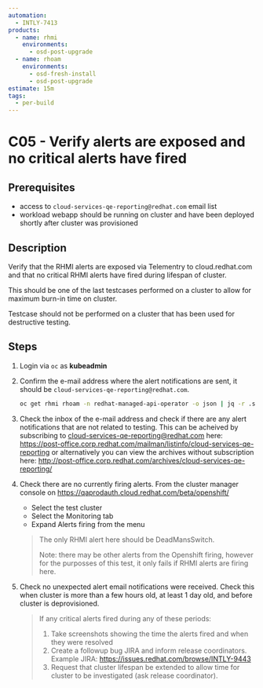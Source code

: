 ```yaml
---
automation:
  - INTLY-7413
products:
  - name: rhmi
    environments:
      - osd-post-upgrade
  - name: rhoam
    environments:
      - osd-fresh-install
      - osd-post-upgrade
estimate: 15m
tags:
  - per-build
---
```


# C05 - Verify alerts are exposed and no critical alerts have fired

## Prerequisites

- access to `cloud-services-qe-reporting@redhat.com` email list
- workload webapp should be running on cluster and have been deployed shortly after cluster was provisioned

## Description

Verify that the RHMI alerts are exposed via Telementry to cloud.redhat.com and that no critical RHMI alerts have fired during lifespan of cluster.

This should be one of the last testcases performed on a cluster to allow for maximum burn-in time on cluster.

Testcase should not be performed on a cluster that has been used for destructive testing.

## Steps

1. Login via `oc` as **kubeadmin**

2. Confirm the e-mail address where the alert notifications are sent, it should be `cloud-services-qe-reporting@redhat.com`.

   ```bash
   oc get rhmi rhoam -n redhat-managed-api-operator -o json | jq -r .spec.alertingEmailAddress
   ```

3. Check the inbox of the e-mail address and check if there are any alert notifications that are not related to testing. This can be acheived by subscribing to cloud-services-qe-reporting@redhat.com here: https://post-office.corp.redhat.com/mailman/listinfo/cloud-services-qe-reporting or alternatively you can view the archives without subscription here: http://post-office.corp.redhat.com/archives/cloud-services-qe-reporting/

4. Check there are no currently firing alerts. From the cluster manager console on https://qaprodauth.cloud.redhat.com/beta/openshift/

   - Select the test cluster
   - Select the Monitoring tab
   - Expand Alerts firing from the menu

   > The only RHMI alert here should be DeadMansSwitch.
   >
   > Note: there may be other alerts from the Openshift firing, however for the purposses of this test, it only fails if RHMI alerts are firing here.

5. Check no unexpected alert email notifications were received. Check this when cluster is more than a few hours old, at least 1 day old, and before cluster is deprovisioned.
   > If any critical alerts fired during any of these periods:
   >
   > 1. Take screenshots showing the time the alerts fired and when they were resolved
   > 2. Create a followup bug JIRA and inform release coordinators. Example JIRA: https://issues.redhat.com/browse/INTLY-9443
   > 3. Request that cluster lifespan be extended to allow time for cluster to be investigated (ask release coordinator).
